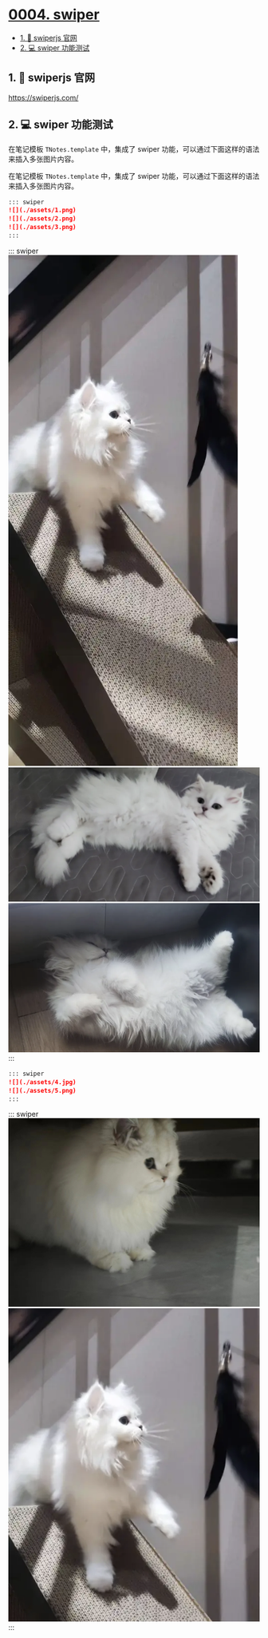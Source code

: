 # [0004. swiper](https://github.com/Tdahuyou/TNotes.template/tree/main/notes/0004.%20swiper)

<!-- region:toc -->

- [1. 🔗 swiperjs 官网](#1--swiperjs-官网)
- [2. 💻 swiper 功能测试](#2--swiper-功能测试)

<!-- endregion:toc -->

## 1. 🔗 swiperjs 官网

https://swiperjs.com/

## 2. 💻 swiper 功能测试

在笔记模板 `TNotes.template` 中，集成了 swiper 功能，可以通过下面这样的语法来插入多张图片内容。

在笔记模板 `TNotes.template` 中，集成了 swiper 功能，可以通过下面这样的语法来插入多张图片内容。

```md
::: swiper
![](./assets/1.png)
![](./assets/2.png)
![](./assets/3.png)
:::
```

::: swiper
![](./assets/1.png)
![](./assets/2.png)
![](./assets/3.png)
:::

```md
::: swiper
![](./assets/4.jpg)
![](./assets/5.png)
:::
```

::: swiper
![](./assets/4.jpg)
![](./assets/5.png)
:::
